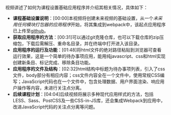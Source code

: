 



视频讲述了如何为课程设置基础应用程序并介绍其相关情况，具体如下：
- **课程基础设置说明**：[00:00]本视频将创建未来视频的基础设置，从一个*未采用任何模块打包器的应用程序*开始，将其集成到webpack中，该起点应用程序已上传至[github](https://github.com/thought7878/webpack-optimization-for-production?tab=readme-ov-file)。
- **获取应用程序的方法**：[00:31]可以通过git克隆仓库，也可以下载仓库的zip压缩包，下载后需解压、重命名目录，并在终端中打开进入该目录。
- **应用程序的运行及功能**：[01:48]将html文件的绝对路径粘贴到浏览器可查看运行效果，这是一个简单的待办事项应用，能用纯javascript、css和html实现创建新条目、标记完成、移除条目功能。
- **应用程序的文件及结构**：[02:32]html结构中标题为待办事项列表，引入了css文件，body部分有相应内容；css文件内容全在一个文件中，使用常规CSS编写；JavaScript代码也在一个文件中，包含处理数据、用户界面渲染、响应用户操作等内容，未进行关注点分离。
- **后续课程计划**：[04:04]后续视频将展示多种现代应用样式的方法，包括LESS、Sass、PostCSS及一些CSS-in-JS库，还会集成Webpack到应用中，改进JavaScript代码的关注点分离等问题。